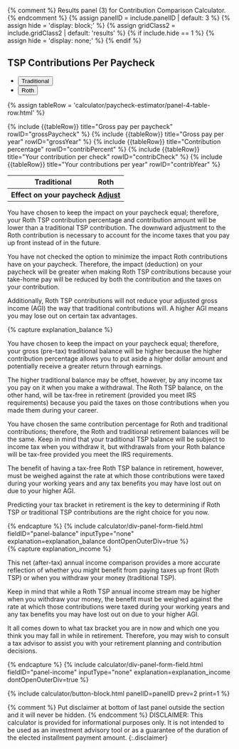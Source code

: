 {% comment %}
Results panel (3) for Contribution Comparison Calculator.
{% endcomment %}
{% assign panelID = include.panelID | default: 3 %}
{% assign hide = 'display: block;' %}
{% assign gridClass2 = include.gridClass2 | default: 'results' %}
{% if include.hide == 1 %} {% assign hide = 'display: none;' %} {% endif %}

<section id="panel-{{ panelID }}" class="calculator-panel contribution-comparison-calculator" style="{{ hide }}" markdown="1">
<section id="comparison-section" class="calculator-panel comparison contribution-comparison-calculator" markdown="1">

<h2>TSP Contributions Per Paycheck</h2>

<ul class="table-header-buttons">
  <li class="bg-blue active">
    <button type="button">Traditional</button>
  </li>
  <li class="bg-blue">
    <button type="button">Roth</button>
  </li>
</ul>  

{% assign tableRow = 'calculator/paycheck-estimator/panel-4-table-row.html' %}
<table>
  <thead>
    <tr>
      <th class="hide w"></th>
      <th class="bg-blue default" scope="col">Traditional</th>
      <th class="bg-blue" scope="col">Roth</th>
    </tr>
  </thead>
  <tbody>
    <tr>
      <th colspan="3" class="compare-two" scope="colgroup">
        <div class="flex space-between"><span>Effect on your paycheck</span> <a href="#profile" onClick="showPanel(2);">Adjust <i class="fal fa-sliders-v"></i></a></div>
      </th>
    </tr>
{% include {{tableRow}} title="Gross pay per paycheck" rowID="grossPaycheck" %}
{% include {{tableRow}} title="Gross pay per year" rowID="grossYear" %}
{% include {{tableRow}} title="Contribution percentage" rowID="contribPercent" %}
{% include {{tableRow}} title="Your contribution per check" rowID="contribCheck" %}
{% include {{tableRow}} title="Your contributions per year" rowID="contribYear" %}
  </tbody>
</table>

<p id="checked-effect">
You have chosen to keep the impact on your paycheck equal; therefore, your Roth TSP contribution percentage and contribution amount will be lower than a traditional TSP contribution. The downward adjustment to the Roth contribution is necessary to account for the income taxes that you pay up front instead of in the future.
</p>
<p id="not-checked-effect">
You have not checked the option to minimize the impact Roth contributions have on your paycheck. Therefore, the impact (deduction) on your paycheck will be greater when making Roth TSP contributions because your take-home pay will be reduced by both the contribution and the taxes on your contribution.
</p>

Additionally, Roth TSP contributions will not reduce your adjusted gross income (AGI) the way that traditional contributions will. A higher AGI means you may lose out on certain tax advantages.
</section>

<section id="balance-section" class="calculator-panel contribution-comparison-calculator" markdown="1">

<div id="account-balance-chart"></div>

{% capture explanation_balance %}
<div id="checked-balance">
<p>You have chosen to keep the impact on your paycheck equal; therefore, your gross (pre-tax) traditional balance will be higher because the higher contribution percentage allows you to put aside a higher dollar amount and potentially receive a greater return through earnings.</p>

<p>The higher traditional balance may be offset, however, by any income tax you pay on it when you make a withdrawal. The Roth TSP balance, on the other hand, will be tax-free in retirement (provided you meet <span data-term="Qualified Earnings" class="js-glossary-toggle term term-end">IRS requirements</span>) because you paid the taxes on those contributions when you made them during your career.</p>
</div>
<div id="not-checked-balance">
<p>You have chosen the same contribution percentage for Roth and traditional contributions; therefore, the Roth and traditional retirement balances will be the same. Keep in mind that your traditional TSP balance will be subject to income tax when you withdraw it, but withdrawals from your Roth balance will be tax-free provided you meet the <span data-term="Qualified Earnings" class="js-glossary-toggle term term-end">IRS requirements</span>.</p>

<p>The benefit of having a tax-free Roth TSP balance in retirement, however, must be weighed against the rate at which those contributions were taxed during your working years and any tax benefits you may have lost out on due to your higher AGI.</p>
</div>

<p>Predicting your tax bracket in retirement is the key to determining if Roth TSP or traditional TSP contributions are the right choice for you now.</p>
{% endcapture %}
{% include calculator/div-panel-form-field.html fieldID="panel-balance"
  inputType="none" explanation=explanation_balance  dontOpenOuterDiv=true
%}
<!-- END div#deductions-pre-tax-->

</section>
<section id="balance-section" class="calculator-panel contribution-comparison-calculator" markdown="1">

<div id="annual-income-chart"></div>
{% capture explanation_income %}
<p>This net (after-tax) annual income comparison provides a more accurate reflection of whether you might benefit from paying taxes up front (Roth TSP) or when you withdraw your money (traditional TSP).</p>

<p id="not-checked-income">
Keep in mind that while a Roth TSP annual income stream may be higher when you withdraw your money, the benefit must be weighed against the rate at which those contributions were taxed during your working years and any tax benefits you may have lost out on due to your higher AGI.
</p>

<p>It all comes down to what tax bracket you are in now and which one you think you may fall in while in retirement. Therefore, you may wish to consult a tax advisor to assist you with your retirement planning and contribution decisions.</p>
{% endcapture %}
{% include calculator/div-panel-form-field.html fieldID="panel-income"
  inputType="none" explanation=explanation_income  dontOpenOuterDiv=true
%}


{% include calculator/button-block.html panelID=panelID prev=2 print=1 %}

</section> <!-- results -->
</section> <!-- panel -->

{% comment %}
Put disclaimer at bottom of last panel outside the section and it will never be hidden.
{% endcomment %}
DISCLAIMER: This calculator is provided for informational purposes only. It is not intended
to be used as an investment advisory tool or as a guarantee of the duration of the elected
installment payment amount.
{:.disclaimer}
